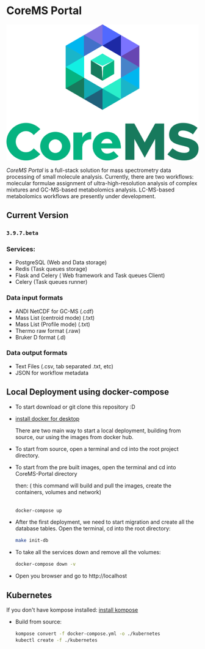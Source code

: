 # CoreMS Portal

![CoreMS Logo](web/app/static/images/CoreMS.COLOR.png)  

*CoreMS Portal* is a full-stack solution for mass spectrometry data processing of small molecule analysis. Currently, there are two workflows: molecular formulae assignment of ultra-high-resolution analysis of complex mixtures and GC-MS-based metabolomics analysis. LC-MS-based metabolomics workflows are presently under development.


## Current Version

### `3.9.7.beta`

### Services:

- PostgreSQL (Web and Data storage)
- Redis (Task queues storage) 
- Flask and Celery ( Web framework and Task queues Client)
- Celery (Task queues runner)

### Data input formats

- ANDI NetCDF for GC-MS (.cdf)
- Mass List (centroid mode) (.txt)
- Mass List (Profile mode) (.txt)
- Thermo raw format (.raw)
- Bruker D format (.d)

### Data output formats

- Text Files (.csv, tab separated .txt, etc)
- JSON for workflow metadata

## Local Deployment using docker-compose

- To start download or git clone this repository :D

- [install docker for desktop](https://hub.docker.com/?overlay=onboarding)

  There are two main way to start a local deployment, building from source, our using the images from docker hub.
   
 - To start from source, open a terminal and cd into the root project directory. 

 - To start from the pre built images, open the terminal and cd into CoreMS-Portal directory
 
   then: ( this command will build and pull the images, create the containers, volumes and network)
     
     ```bash

     docker-compose up
   
     ```

- After the first deployment, we need to start migration and create all the database tables. Open the terminal, cd into the root directory:

    ```bash
    make init-db

    ```

- To take all the services down and remove all the volumes:
    
    ```bash
    docker-compose down -v

    ```

- Open you browser and go to http://localhost

## Kubernetes 

If you don't have kompose installed: [install kompose](https://kompose.io/installation/)

- Build from source:

    ```bash
    kompose convert -f docker-compose.yml -o ./kubernetes
	kubectl create -f ./kubernetes
    
    ```
    